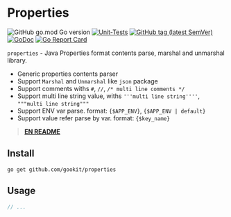 # Properties

![GitHub go.mod Go version](https://img.shields.io/github/go-mod/go-version/gookit/properties?style=flat-square)
[![Unit-Tests](https://github.com/gookit/properties/actions/workflows/go.yml/badge.svg)](https://github.com/gookit/properties/actions/workflows/go.yml)
[![GitHub tag (latest SemVer)](https://img.shields.io/github/tag/gookit/properties)](https://github.com/gookit/properties)
[![GoDoc](https://godoc.org/github.com/gookit/properties?status.svg)](https://pkg.go.dev/github.com/gookit/properties/v3)
[![Go Report Card](https://goreportcard.com/badge/github.com/gookit/properties)](https://goreportcard.com/report/github.com/gookit/properties)

`properties` - Java Properties format contents parse, marshal and unmarshal library.

- Generic properties contents parser
- Support `Marshal` and `Unmarshal` like `json` package
- Support comments withs `#`, `//`, `/* multi line comments */`
- Support multi line string value, withs `'''multi line string''''`, `"""multi line string"""`
- Support ENV var parse. format: `{$APP_ENV}`, `{$APP_ENV | default}`
- Support value refer parse by var. format: `{$key_name}`

> **[EN README](README.md)**

## Install

```shell
go get github.com/gookit/properties
```

## Usage

```go
// ...
```

